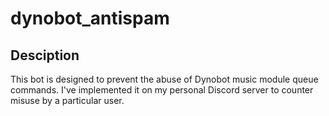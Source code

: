 # dynobot_antispam

## Desciption
This bot is designed to prevent the abuse of Dynobot music module queue commands. I've implemented it on my personal Discord server to counter misuse by a particular user.
